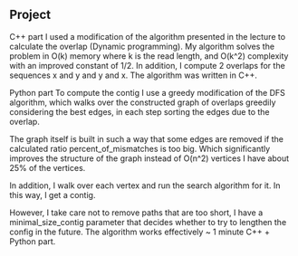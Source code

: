 ## Project

C++ part
I used a modification of the algorithm presented in the lecture to calculate the overlap (Dynamic programming). My algorithm solves the problem in O(k) memory where k is the read length, and O(k^2) complexity with an improved constant of 1/2. In addition, I compute 2 overlaps for the sequences x and y and y and x. The algorithm was written in C++.

Python part
To compute the contig I use a greedy modification of the DFS algorithm, which walks over the constructed graph of overlaps greedily considering the best edges, in each step sorting the edges due to the overlap. 

The graph itself is built in such a way that some edges are removed if the calculated ratio percent_of_mismatches is too big. Which significantly improves the structure of the graph instead of O(n^2) vertices I have about 25% of the vertices. 

In addition, I walk over each vertex and run the search algorithm for it. In this way, I get a contig. 

However, I take care not to remove paths that are too short, I have a minimal_size_contig parameter that decides whether to try to lengthen the config in the future.
The algorithm works effectively ~ 1 minute C++ + Python part. 

